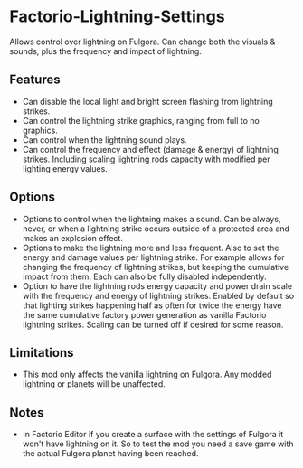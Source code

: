 # Factorio-Lightning-Settings



Allows control over lightning on Fulgora. Can change both the visuals & sounds, plus the frequency and impact of lightning.



Features
---------

- Can disable the local light and bright screen flashing from lightning strikes.
- Can control the lightning strike graphics, ranging from full to no graphics.
- Can control when the lightning sound plays.
- Can control the frequency and effect (damage & energy) of lightning strikes. Including scaling lightning rods capacity with modified per lighting energy values.



Options
---------

- Options to control when the lightning makes a sound. Can be always, never, or when a lightning strike occurs outside of a protected area and makes an explosion effect.
- Options to make the lightning more and less frequent. Also to set the energy and damage values per lightning strike. For example allows for changing the frequency of lightning strikes, but keeping the cumulative impact from them. Each can also be fully disabled independently.
- Option to have the lightning rods energy capacity and power drain scale with the frequency and energy of lightning strikes. Enabled by default so that lighting strikes happening half as often for twice the energy have the same cumulative factory power generation as vanilla Factorio lightning strikes. Scaling can be turned off if desired for some reason.



Limitations
---------

- This mod only affects the vanilla lightning on Fulgora. Any modded lightning or planets will be unaffected.


Notes
---------

- In Factorio Editor if you create a surface with the settings of Fulgora it won't have lightning on it. So to test the mod you need a save game with the actual Fulgora planet having been reached.
